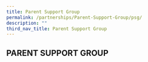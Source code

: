 ```yaml
---
title: Parent Support Group
permalink: /partnerships/Parent-Support-Group/psg/
description: ""
third_nav_title: Parent Support Group
---
```

## PARENT SUPPORT GROUP

